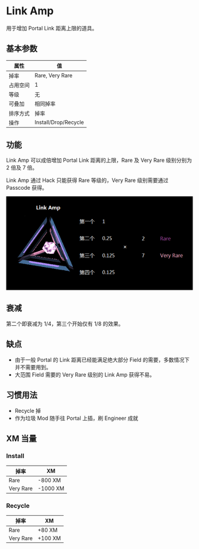 # Link Amp

用于增加 Portal Link 距离上限的道具。

## 基本参数

| 属性 | 值 |
|-|-|
| 掉率 | Rare, Very Rare |
| 占用空间 | 1 |
| 等级 | 无 |
| 可叠加 | 相同掉率 |
| 排序方式 | 掉率 |
| 操作 | Install/Drop/Recycle |

## 功能

Link Amp 可以成倍增加 Portal Link 距离的上限，Rare 及 Very Rare 级别分别为 2 倍及 7 倍。

Link Amp 通过 Hack 只能获得 Rare 等级的，Very Rare 级别需要通过 Passcode 获得。

![Link Amp Summary](images/link_amp_summary.png)

## 衰减

第二个即衰减为 1/4，第三个开始仅有 1/8 的效果。

## 缺点

 * 由于一般 Portal 的 Link 距离已经能满足绝大部分 Field 的需要，多数情况下并不需要用到。
 * 大范围 Field 需要的 Very Rare 级别的 Link Amp 获得不易。

## 习惯用法

 * Recycle 掉
 * 作为垃圾 Mod 随手往 Portal 上插，刷 Engineer 成就

## XM 当量

### Install

| 掉率 | XM |
|-|-|
| Rare | -800 XM |
| Very Rare | -1000 XM |

### Recycle

| 掉率 | XM |
|-|-|
| Rare | +80 XM |
| Very Rare | +100 XM |
